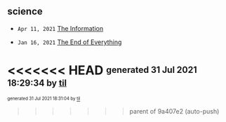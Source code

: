 ## science


* <code>Apr 11, 2021</code> [The Information](2021-04-11T18-17-33-the-information.md)

* <code>Jan 16, 2021</code> [The End of Everything](2021-01-16T20-15-38-the-end-of-everything.md)

<<<<<<< HEAD
<sup><sub>generated 31 Jul 2021 18:29:34 by <a href='https://github.com/senorprogrammer/til'>til</a></sub></sup>
=======
<sup><sub>generated 31 Jul 2021 18:31:04 by <a href='https://github.com/senorprogrammer/til'>til</a></sub></sup>
>>>>>>> parent of 9a407e2 (auto-push)
